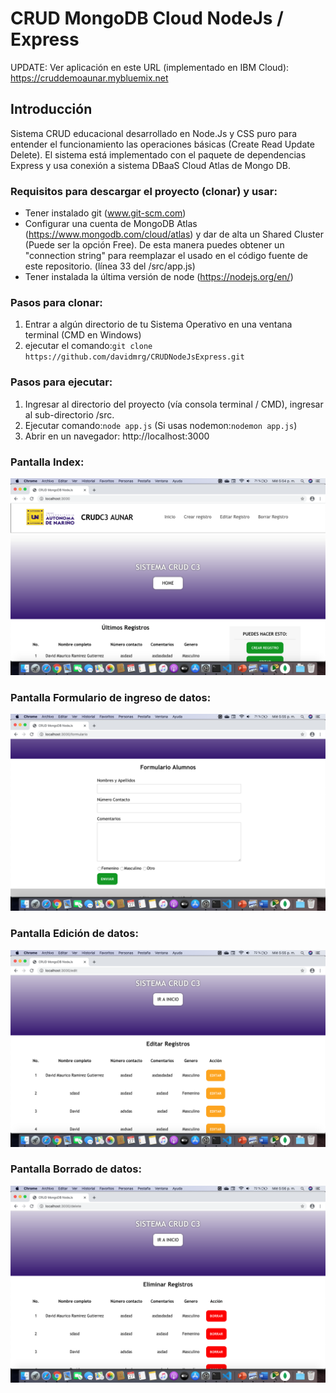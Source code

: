 # CRUD MongoDB Cloud NodeJs / Express

UPDATE: Ver aplicación en este URL (implementado en IBM Cloud): https://cruddemoaunar.mybluemix.net

## Introducción
Sistema CRUD educacional desarrollado en Node.Js y CSS puro para entender el funcionamiento las operaciones básicas (Create Read Update Delete). El sistema está implementado con el paquete de dependencias Express y usa conexión a sistema DBaaS Cloud Atlas de Mongo DB.

### Requisitos para descargar el proyecto (clonar) y usar:
- Tener instalado git (www.git-scm.com)
- Configurar una cuenta de MongoDB Atlas (https://www.mongodb.com/cloud/atlas) y dar de alta un Shared Cluster (Puede ser la opción Free). De esta manera puedes obtener un "connection string" para reemplazar el usado en el código fuente de este repositorio. (línea 33 del /src/app.js)
- Tener instalada la última versión de node (https://nodejs.org/en/)

### Pasos para clonar:
1. Entrar a algún directorio de tu Sistema Operativo en una ventana terminal (CMD en Windows)
2. ejecutar el comando:```git clone https://github.com/davidmrg/CRUDNodeJsExpress.git```

### Pasos para ejecutar:
1. Ingresar al directorio del proyecto (vía consola terminal / CMD), ingresar al sub-directorio /src.
2. Ejecutar comando:```node app.js``` (Si usas nodemon:```nodemon app.js```)
3. Abrir en un navegador: http://localhost:3000


### Pantalla Index:
![](src/public/assets/images/screen0.png)

### Pantalla Formulario de ingreso de datos:
![](src/public/assets/images/screen1.png)

### Pantalla Edición de datos:
![](src/public/assets/images/screen2.png)

### Pantalla Borrado de datos:
![](src/public/assets/images/screen3.png)
